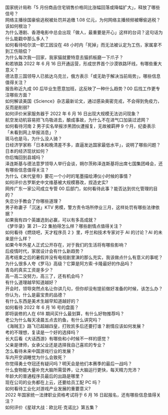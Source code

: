 国家统计局称「5 月份商品住宅销售价格同比涨幅回落或降幅扩大」，释放了哪些信号？  
网络主播徐国豪偷逃税被处罚并追缴 1.08 亿元，为何网络主播频频被曝偷逃税？该如何根治？  
为什么港剧、香港电影中总会出现「做人，最重要是开心」这样的台词？这句话为什么能戳中那么多人？  
如何看待哈尔滨一职工因没在 48 小时内「死掉」而无法被认定为工伤，家属拿不到工伤赔偿？  
为什么每次我一回家，我家猫就要特意去猫抓板磨一下爪子？  
和若铁路 2022 年 6 月 16 日开通运营，形成世界首个沙漠铁路环线，有哪些重大意义？  
德法意三国领导人已抵达乌克兰，俄方表示「或无助于解决当前局势」，哪些信息值得关注？  
报告称近九成 00 后毕业生愿意加班，这反映了一种什么趋势？00 后找工作更专注哪些方面？  
如何解读美国《Science》杂志最新论文，通过感染奥密克戎，不会得到免疫力，反而是削弱?  
如何评价米家服务器于 2022 年 6 月 16 日出现大规模无法访问现象？  
航空发动机容易把飞鸟吸进去，酿成事故，为什么不在进气口加装过滤网？  
如何看待河南 2 男子实名举报涉黑团伙遭报复，无故被羁押 9 个月，纪委表示「未看到网上举报消息」？  
斑马也是马，为什么没人骑？  
日经济学家称「日本和晚清差不多，直逼发达国家最低水平」，说明了哪些问题？日本的经济现状如何？  
你后悔回到县城吗？  
泽连斯基与德法意罗领导人举行会谈，朔尔茨称泽连斯基将出席七国集团峰会，还有哪些信息值得关注？  
为什么《末代皇帝》要花一个小时的笔墨描绘溥仪小时候的事情？  
如何评价古罗斯史中文维基被大规模篡改，捏造史实?  
网传广东一家公司成立专管 00 后部门，如何看待此事？能否达到优化管理的目的？  
失恋分手教会了你哪些道理？  
男子称妻子「沉迷」KTV 男模，警方责令场所停业三月，这样处罚有哪些法律依据？  
如果我有四个英雄选到必赢，可以有多高成就？  
《梦华录》第 21－22 集拍得怎么样？哪些剧情点值得关注？  
如何看待《燃烧吧，天才程序员 2 》里，呼兰和技术专家对于 AI 的讨论？AI 的未来是什么样？  
如果今年外星人正式公开存在，对于我们的生活将有哪些影响？  
后疫情时代，家居设计会有什么新趋势？  
高考结束之后的暑假并没有电视剧里演的那么充实，我该做点什么有意义的事呢？  
为什么很多人夸《罗马》高级？它算是阿方索·卡隆最好的作品吗？  
青岛的真实工资是多少？  
高一高二没努力，高三了，还有机会吗？  
有什么道理越早知道越好？  
开会时，领导突然点名让你讲几句，但你却没有提前做好准备的时候，该怎么办？  
你认为，什么是最宝贵的品德？  
有什么东西是美术生越早知道越好的？  
如何看待 2022 年 6 月 16 号的盘面？  
即将装修的人在 618 期间买什么最划算，有什么好物推荐吗？  
老公为什么每天凌晨五点去钓鱼，有什么讲究吗？  
《海贼王》路飞已超越四皇，打败凯多后还要打谁？剧情应该如何发展？  
考的不理想，复读是一个好的选择吗？  
长大后看《大话西游》有哪些和小时候不一样的感觉？  
父亲是律师，女承父业还是选择我自己喜欢的专业？  
怎么看待未来中国游戏行业的发展？  
车内开空调睡觉为什么会致死？  
你觉得勇士夺冠还有疑问吗？明天会是他们本赛季的最后一战吗？  
什么食物能大量补充大脑所需营养，让大脑运行更快，每天精力充沛？  
年龄大的普通程序员最后的出路是哪里？  
现在公司的业务都在上云，还要给员工配 PC 吗？  
如何看待工业化对游戏产业发展的重要意义?  
2022 年国家统一法律职业资格考试将于 6 月 16 日起报名，还有哪些信息值得关注？  
如何评价《星球大战：欧比旺·克诺比》第五集？  
